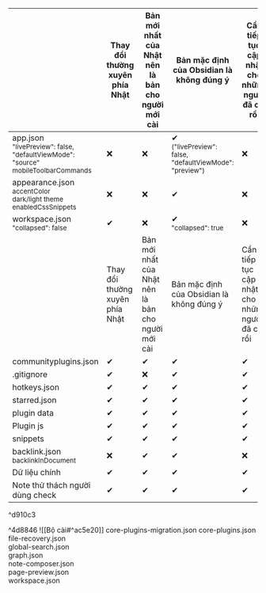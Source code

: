 |                                                                                             | Thay đổi thường xuyên phía Nhật | Bản mới nhất của Nhật nên là bản cho người mới cài | Bản mặc định của Obsidian là không đúng ý                            | Cần tiếp tục cập nhật cho những người đã cài rồi | Thay đổi thường xuyên phía người dùng | Người dùng cần cập nhật cho mọi người |
| ------------------------------------------------------------------------------------------- | ------------------------------- | -------------------------------------------------- | -------------------------------------------------------------------- | ------------------------------------------------ | ------------------------------------- | ------------------------------------- |
| app.json<br><sub>"livePreview": false, "defaultViewMode": "source"<br>mobileToolbarCommands | ❌                              | ❌                                                 | ✔<br><sub>("livePreview": false, "defaultViewMode": "preview")</sub> | ❌                                               | ✔                                     | ❌                                    |
| appearance.json<br><sub>accentColor<br>dark/light theme<br>enabledCssSnippets               | ❌                              | ❌                                                 | ✔                                                                    | ❌                                               | ✔                                     | ❌                                    |
| workspace.json<br><sub>"collapsed": false</sub>                                             | ✔                               | ❌                                                 | ✔<br><sub>"collapsed": true</sub>                                    | ❌                                               | ✔                                     | ❌                                    |
|                                                                                             | Thay đổi thường xuyên phía Nhật | Bản mới nhất của Nhật nên là bản cho người mới cài | Bản mặc định của Obsidian là không đúng ý                            | Cần tiếp tục cập nhật cho những người đã cài rồi | Thay đổi thường xuyên phía người dùng | Người dùng cần cập nhật cho mọi người |
| communityplugins.json                                                                       | ✔                               | ✔                                                  | ✔                                                                    | ✔                                                | ✔                                     | ✔                                     | 
| .gitignore                                                                                  | ✔                               | ❌                                                 | ✔                                                                    | ✔                                                | ❌                                    | ❌                                    |
| hotkeys.json                                                                                | ✔                               | ✔                                                  | ✔                                                                    | ✔                                                | ❌                                    | ❌                                    |
| starred.json                                                                                | ✔                               | ✔                                                  | ✔                                                                    | ✔                                                | ❌                                    | ❌                                    |
| plugin data                                                                                 | ✔                               | ✔                                                  | ✔                                                                    | ✔                                                | ❌                                    | ❌                                    |
| Plugin js                                                                                   | ✔                               | ✔                                                  | ✔                                                                    | ✔                                                | ❌                                    | ❌                                    |
| snippets                                                                                    | ✔                               | ✔                                                  | ✔                                                                    | ✔                                                | ❌                                    | ❌                                    |
| backlink.json<br><sub>backlinkInDocument                                                    | ❌                              | ✔                                                  | ✔                                                                    | ❌                                               | ❌                                    | ❌                                    |
| Dữ liệu chính                                                                               | ✔                               | ✔                                                  | ✔                                                                    | ✔                                                | ✔                                     | ✔                                     |
| Note thử thách người dùng check                                                             | ✔                               | ✔                                                  | ✔                                                                    | ✔                                                | ✔                                     | ❌                                    |

^d910c3

^4d8846
![[Bộ cài#^ac5e20]]
core-plugins-migration.json
core-plugins.json          
file-recovery.json         
global-search.json         
graph.json    
note-composer.json         
page-preview.json          
workspace.json
